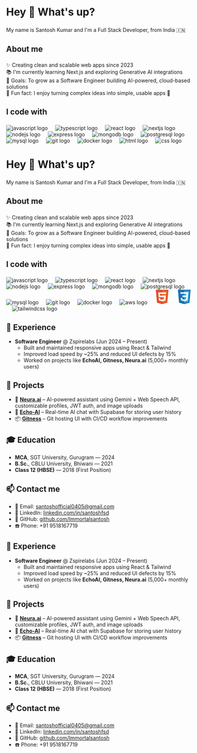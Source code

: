 <h1 align="left">Hey 👋 What's up?</h1>

###

<p align="left">My name is Santosh Kumar and I'm a Full Stack Developer, from India 🇮🇳</p>

###

<h2 align="left">About me</h2>

###

<p align="left">
✨ Creating clean and scalable web apps since 2023 <br>
📚 I'm currently learning Next.js and exploring Generative AI integrations <br>
🎯 Goals: To grow as a Software Engineer building AI-powered, cloud-based solutions <br>
🎲 Fun fact: I enjoy turning complex ideas into simple, usable apps 🚀
</p>

###

<h2 align="left">I code with</h2>

###

<div align="left">
  <img src="https://cdn.jsdelivr.net/gh/devicons/devicon/icons/javascript/javascript-original.svg" height="40" alt="javascript logo"  />
  <img width="12" />
  <img src="https://cdn.jsdelivr.net/gh/devicons/devicon/icons/typescript/typescript-original.svg" height="40" alt="typescript logo"  />
  <img width="12" />
  <img src="https://cdn.jsdelivr.net/gh/devicons/devicon/icons/react/react-original.svg" height="40" alt="react logo"  />
  <img width="12" />
  <img src="https://cdn.jsdelivr.net/gh/devicons/devicon/icons/nextjs/nextjs-original.svg" height="40" alt="nextjs logo"  />
  <img width="12" />
  <img src="https://cdn.jsdelivr.net/gh/devicons/devicon/icons/nodejs/nodejs-original.svg" height="40" alt="nodejs logo"  />
  <img width="12" />
  <img src="https://cdn.jsdelivr.net/gh/devicons/devicon/icons/express/express-original.svg" height="40" alt="express logo"  />
  <img width="12" />
  <img src="https://cdn.jsdelivr.net/gh/devicons/devicon/icons/mongodb/mongodb-original.svg" height="40" alt="mongodb logo"  />
  <img width="12" />
  <img src="https://cdn.jsdelivr.net/gh/devicons/devicon/icons/postgresql/postgresql-original.svg" height="40" alt="postgresql logo"  />
  <img width="12" />
  <img src="https://cdn.jsdelivr.net/gh/devicons/devicon/icons/mysql/mysql-original.svg" height="40" alt="mysql logo"  />
  <img width="12" />
  <img src="https://cdn.jsdelivr.net/gh/devicons/devicon/icons/git/git-original.svg" height="40" alt="git logo"  />
  <img width="12" />
  <img src="https://cdn.jsdelivr.net/gh/devicons/devicon/icons/docker/docker-original.svg" height="40" alt="docker logo"  />
  <img width="12" />
  <img src="https://cdn.jsdelivr.net/gh/devicons/devicon/icons/html5/html5-original.svg" height="40" alt="html logo"  />
  <img width="12" />
  <img src="https://cdn.jsdelivr.net/gh/devicons/devicon/icons/css3/css3-original.svg" height="40" alt="css logo"  />
  <img width="12" />
  <h1 align="left">Hey 👋 What's up?</h1>

###

<p align="left">My name is Santosh Kumar and I'm a Full Stack Developer, from India 🇮🇳</p>

###

<h2 align="left">About me</h2>

###

<p align="left">
✨ Creating clean and scalable web apps since 2023 <br>
📚 I'm currently learning Next.js and exploring Generative AI integrations <br>
🎯 Goals: To grow as a Software Engineer building AI-powered, cloud-based solutions <br>
🎲 Fun fact: I enjoy turning complex ideas into simple, usable apps 🚀
</p>

###

<h2 align="left">I code with</h2>

###

<div align="left">
  <img src="https://cdn.jsdelivr.net/gh/devicons/devicon/icons/javascript/javascript-original.svg" height="40" alt="javascript logo"  />
  <img width="12" />
  <img src="https://cdn.jsdelivr.net/gh/devicons/devicon/icons/typescript/typescript-original.svg" height="40" alt="typescript logo"  />
  <img width="12" />
  <img src="https://cdn.jsdelivr.net/gh/devicons/devicon/icons/react/react-original.svg" height="40" alt="react logo"  />
  <img width="12" />
  <img src="https://cdn.jsdelivr.net/gh/devicons/devicon/icons/nextjs/nextjs-original.svg" height="40" alt="nextjs logo"  />
  <img width="12" />
  <img src="https://cdn.jsdelivr.net/gh/devicons/devicon/icons/nodejs/nodejs-original.svg" height="40" alt="nodejs logo"  />
  <img width="12" />
  <img src="https://cdn.jsdelivr.net/gh/devicons/devicon/icons/express/express-original.svg" height="40" alt="express logo"  />
  <img width="12" />
  <img src="https://cdn.jsdelivr.net/gh/devicons/devicon/icons/mongodb/mongodb-original.svg" height="40" alt="mongodb logo"  />
  <img width="12" />
  <img src="https://cdn.jsdelivr.net/gh/devicons/devicon/icons/postgresql/postgresql-original.svg" height="40" alt="postgresql logo"  />
  <img width="12" />
  <img src="https://cdn.jsdelivr.net/gh/devicons/devicon/icons/mysql/mysql-original.svg" height="40" alt="mysql logo"  />
  <img width="12" />
  <img src="https://cdn.jsdelivr.net/gh/devicons/devicon/icons/git/git-original.svg" height="40" alt="git logo"  />
  <img width="12" />
  <img src="https://cdn.jsdelivr.net/gh/devicons/devicon/icons/docker/docker-original.svg" height="40" alt="docker logo"  />
  <img width="12" />
  <img src="https://cdn.jsdelivr.net/gh/devicons/devicon/icons/amazonwebservices/amazonwebservices-original.svg" height="40" alt="aws logo"  />
  <img width="12" />
  <img src="https://raw.githubusercontent.com/devicons/devicon/master/icons/html5/html5-original.svg" height="40" alt="html logo"  />
  <img width="12" />
  <img src="https://raw.githubusercontent.com/devicons/devicon/master/icons/css3/css3-original.svg" height="40" alt="css logo"  />
  <img width="12" />
  <img src="https://raw.githubusercontent.com/tailwindlabs/tailwindcss/HEAD/.github/logo-dark.svg" height="40" alt="tailwindcss logo"  />
</div>


###

<h2 align="left">💼 Experience</h2>

- **Software Engineer** @ Zspirelabs (Jun 2024 – Present)  
  - Built and maintained responsive apps using React & Tailwind  
  - Improved load speed by ~25% and reduced UI defects by 15%  
  - Worked on projects like **EchoAI, Gitness, Neura.ai** (5,000+ monthly users)

###

<h2 align="left">📂 Projects</h2>

- 🧠 [**Neura.ai**](https://neura-ai-frontend.onrender.com/) – AI-powered assistant using Gemini + Web Speech API, customizable profiles, JWT auth, and image uploads  
- 💬 [**Echo-AI**](https://echo-ai-gold.vercel.app/) – Real-time AI chat with Supabase for storing user history  
- 📦 [**Gitness**](https://gitness-five.vercel.app/) – Git hosting UI with CI/CD workflow improvements  

###

<h2 align="left">🎓 Education</h2>

- **MCA**, SGT University, Gurugram — 2024  
- **B.Sc.**, CBLU University, Bhiwani — 2021  
- **Class 12 (HBSE)** — 2018 (First Position)

###

<h2 align="left">📫 Contact me</h2>

- 📧 Email: santoshofficial0405@gmail.com  
- 🔗 LinkedIn: [linkedin.com/in/santoshfsd](https://www.linkedin.com/in/santoshfsd)  
- 🐙 GitHub: [github.com/Immortalsantosh](https://github.com/Immortalsantosh)  
- ☎️ Phone: +91 9518167719  

###

</div>

###

<h2 align="left">💼 Experience</h2>

- **Software Engineer** @ Zspirelabs (Jun 2024 – Present)  
  - Built and maintained responsive apps using React & Tailwind  
  - Improved load speed by ~25% and reduced UI defects by 15%  
  - Worked on projects like **EchoAI, Gitness, Neura.ai** (5,000+ monthly users)

###

<h2 align="left">📂 Projects</h2>

- 🧠 [**Neura.ai**](https://neura-ai-frontend.onrender.com/) – AI-powered assistant using Gemini + Web Speech API, customizable profiles, JWT auth, and image uploads  
- 💬 [**Echo-AI**](https://echo-ai-gold.vercel.app/) – Real-time AI chat with Supabase for storing user history  
- 📦 [**Gitness**](https://gitness-five.vercel.app/) – Git hosting UI with CI/CD workflow improvements  

###

<h2 align="left">🎓 Education</h2>

- **MCA**, SGT University, Gurugram — 2024  
- **B.Sc.**, CBLU University, Bhiwani — 2021  
- **Class 12 (HBSE)** — 2018 (First Position)

###

<h2 align="left">📫 Contact me</h2>

- 📧 Email: santoshofficial0405@gmail.com  
- 🔗 LinkedIn: [linkedin.com/in/santoshfsd](https://www.linkedin.com/in/santoshfsd)  
- 🐙 GitHub: [github.com/Immortalsantosh](https://github.com/Immortalsantosh)  
- ☎️ Phone: +91 9518167719  

###
